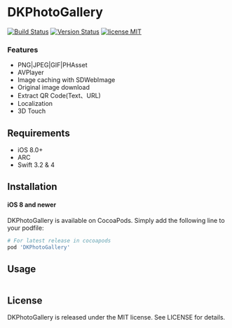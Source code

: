 DKPhotoGallery
=======================

 [![Build Status](https://secure.travis-ci.org/zhangao0086/DKPhotoGallery.svg)](http://travis-ci.org/zhangao0086/DKPhotoGallery) [![Version Status](http://img.shields.io/cocoapods/v/DKPhotoGallery.png)][docsLink] [![license MIT](https://img.shields.io/cocoapods/l/DKPhotoGallery.svg?style=flat)][mitLink]

### Features

- PNG|JPEG|GIF|PHAsset
- AVPlayer
- Image caching with SDWebImage
- Original image download
- Extract QR Code(Text、URL)
- Localization
- 3D Touch

## Requirements
* iOS 8.0+
* ARC
* Swift 3.2 & 4

## Installation
#### iOS 8 and newer
DKPhotoGallery is available on CocoaPods. Simply add the following line to your podfile:

```ruby
# For latest release in cocoapods
pod 'DKPhotoGallery'
```

## Usage
```swift

````

## License
DKPhotoGallery is released under the MIT license. See LICENSE for details.

[docsLink]:http://cocoadocs.org/docsets/DKPhotoGallery
[mitLink]:http://opensource.org/licenses/MIT
